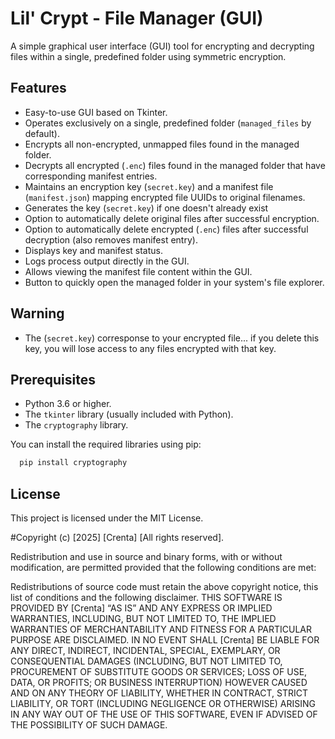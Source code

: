 # Lil' Crypt - File Manager (GUI)

A simple graphical user interface (GUI) tool for encrypting and decrypting files within a single, predefined folder using symmetric encryption.

## Features

* Easy-to-use GUI based on Tkinter.
* Operates exclusively on a single, predefined folder (`managed_files` by default).
* Encrypts all non-encrypted, unmapped files found in the managed folder.
* Decrypts all encrypted (`.enc`) files found in the managed folder that have corresponding manifest entries.
* Maintains an encryption key (`secret.key`) and a manifest file (`manifest.json`) mapping encrypted file UUIDs to original filenames.
* Generates the key (`secret.key`) if one doesn't already exist
* Option to automatically delete original files after successful encryption.
* Option to automatically delete encrypted (`.enc`) files after successful decryption (also removes manifest entry).
* Displays key and manifest status.
* Logs process output directly in the GUI.
* Allows viewing the manifest file content within the GUI.
* Button to quickly open the managed folder in your system's file explorer.

## Warning
* The (`secret.key`) corresponse to your encrypted file... if you delete this key, you will lose access to any files encrypted with that key.

## Prerequisites

* Python 3.6 or higher.
* The `tkinter` library (usually included with Python).
* The `cryptography` library.

You can install the required libraries using pip:

```bash
  pip install cryptography
```
## License

This project is licensed under the MIT License.


#Copyright (c) [2025]
[Crenta] [All rights reserved].

Redistribution and use in source and binary forms, with or without modification, are permitted provided that the following conditions are met:

Redistributions of source code must retain the above copyright notice, this list of conditions and the following disclaimer.
THIS SOFTWARE IS PROVIDED BY [Crenta] “AS IS” AND ANY EXPRESS OR IMPLIED WARRANTIES, INCLUDING, BUT NOT LIMITED TO, THE IMPLIED WARRANTIES OF MERCHANTABILITY AND FITNESS FOR A PARTICULAR PURPOSE ARE DISCLAIMED. IN NO EVENT SHALL [Crenta] BE LIABLE FOR ANY DIRECT, INDIRECT, INCIDENTAL, SPECIAL, EXEMPLARY, OR CONSEQUENTIAL DAMAGES (INCLUDING, BUT NOT LIMITED TO, PROCUREMENT OF SUBSTITUTE GOODS OR SERVICES; LOSS OF USE, DATA, OR PROFITS; OR BUSINESS INTERRUPTION) HOWEVER CAUSED AND ON ANY THEORY OF LIABILITY, WHETHER IN CONTRACT, STRICT LIABILITY, OR TORT (INCLUDING NEGLIGENCE OR OTHERWISE) ARISING IN ANY WAY OUT OF THE USE OF THIS SOFTWARE, EVEN IF ADVISED OF THE POSSIBILITY OF SUCH DAMAGE.

